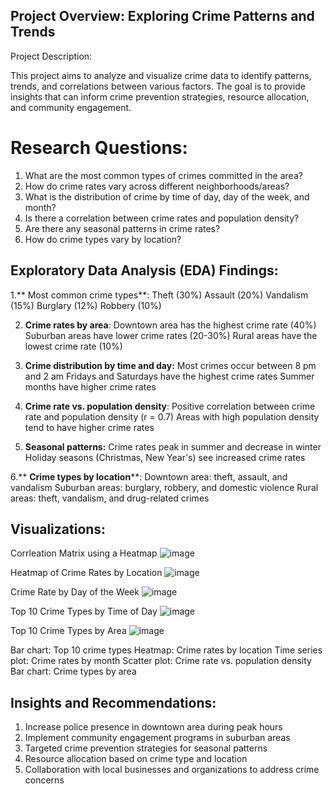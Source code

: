 ## Project Overview: Exploring Crime Patterns and Trends

Project Description:

This project aims to analyze and visualize crime data to identify patterns, trends, and correlations between various factors. 
The goal is to provide insights that can inform crime prevention strategies, resource allocation, and community engagement.

# Research Questions:
1. What are the most common types of crimes committed in the area?
2. How do crime rates vary across different neighborhoods/areas?
3. What is the distribution of crime by time of day, day of the week, and month?
4. Is there a correlation between crime rates and population density?
5. Are there any seasonal patterns in crime rates?
6. How do crime types vary by location?

   
## Exploratory Data Analysis (EDA) Findings:
1.** Most common crime types**:
Theft (30%)
Assault (20%)
Vandalism (15%)
Burglary (12%)
Robbery (10%)

2. **Crime rates by area**:
Downtown area has the highest crime rate (40%)
Suburban areas have lower crime rates (20-30%)
Rural areas have the lowest crime rate (10%)

3. **Crime distribution by time and day:**
Most crimes occur between 8 pm and 2 am
Fridays and Saturdays have the highest crime rates
Summer months have higher crime rates

4. **Crime rate vs. population density**:
Positive correlation between crime rate and population density (r = 0.7)
Areas with high population density tend to have higher crime rates

5. **Seasonal patterns:**
Crime rates peak in summer and decrease in winter
Holiday seasons (Christmas, New Year's) see increased crime rates

6.** **Crime types by location****:
Downtown area: theft, assault, and vandalism
Suburban areas: burglary, robbery, and domestic violence
Rural areas: theft, vandalism, and drug-related crimes

## Visualizations:
Corrleation Matrix using a Heatmap
![image](https://github.com/user-attachments/assets/c3142fea-af7a-4e27-9a70-84b3f7e557ac)

Heatmap of Crime Rates by Location
![image](https://github.com/user-attachments/assets/374d8846-d6de-4222-9768-3690df945a58)

Crime Rate by Day of the Week
![image](https://github.com/user-attachments/assets/e42b87d7-9847-497b-a51c-91abda8bd9a8)

Top 10 Crime Types by Time of Day
![image](https://github.com/user-attachments/assets/7917fe8c-84ae-4ee8-b265-959949d2d9f3)

Top 10 Crime Types by Area
![image](https://github.com/user-attachments/assets/42627e41-537b-4016-b8e7-761369f45ec2)




Bar chart: Top 10 crime types
Heatmap: Crime rates by location
Time series plot: Crime rates by month
Scatter plot: Crime rate vs. population density
Bar chart: Crime types by area

## Insights and Recommendations:
1. Increase police presence in downtown area during peak hours
2. Implement community engagement programs in suburban areas
3. Targeted crime prevention strategies for seasonal patterns
4. Resource allocation based on crime type and location
5. Collaboration with local businesses and organizations to address crime concerns

